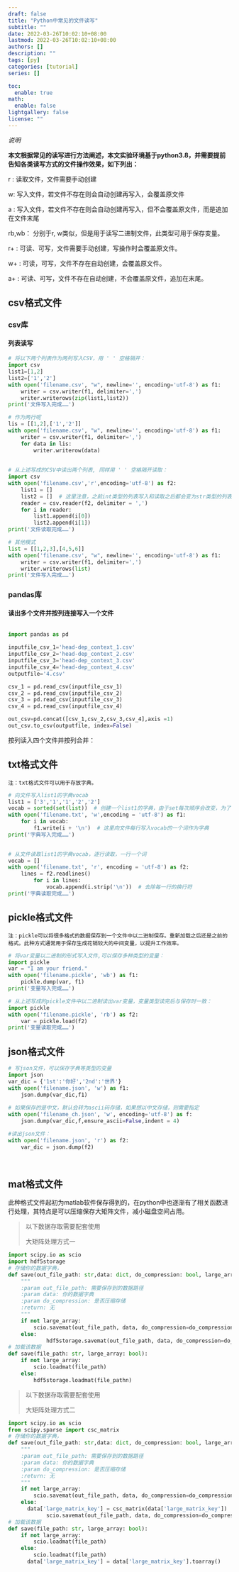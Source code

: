 ```yaml
---
draft: false
title: "Python中常见的文件读写"
subtitle: ""
date: 2022-03-26T10:02:10+08:00
lastmod: 2022-03-26T10:02:10+08:00
authors: []
description: ""
tags: [py]
categories: [tutorial]
series: []

toc:
  enable: true
math:
  enable: false
lightgallery: false
license: ""
---
```




*说明*

**本文根据常见的读写进行方法阐述，本文实验环境基于python3.8，并需要提前告知各类读写方式的文件操作效果，如下列出：**

r :   读取文件，文件需要手动创建

w:   写入文件，若文件不存在则会自动创建再写入，会覆盖原文件

a :   写入文件，若文件不存在则会自动创建再写入，但不会覆盖原文件，而是追加在文件末尾

rb,wb：  分别于r, w类似，但是用于读写二进制文件，此类型可用于保存变量。

r+ :   可读、可写，文件需要手动创建，写操作时会覆盖原文件。

w+ :   可读，可写，文件不存在自动创建，会覆盖原文件。

a+ :  可读、可写，文件不存在自动创建，不会覆盖原文件，追加在末尾。

## csv格式文件
### csv库
#### 列表读写
```python
# 将以下两个列表作为两列写入CSV，用 ' ' 空格隔开：
import csv
list1=[1,2]
list2=['1','2']
with open('filename.csv', "w", newline='', encoding='utf-8') as f1:
    writer = csv.writer(f1, delimiter=',')
    writer.writerows(zip(list1,list2))
print('文件写入完成……')

# 作为两行呢
lis = [[1,2],['1','2']]
with open('filename.csv', "w", newline='', encoding='utf-8') as f1:
    writer = csv.writer(f1, delimiter=',')
    for data in lis:
        writer.writerow(data)
	
	
# 从上述写成的CSV中读出两个列表, 同样用 ' ' 空格隔开读取：
import csv
with open('filename.csv','r',encoding='utf-8') as f2:
    list1 = []
    list2 = []  # 这里注意，之前int类型的列表写入和读取之后都会变为str类型的列表
    reader = csv.reader(f2, delimiter = ',')
    for i in reader:
        list1.append(i[0])
        list2.append(i[1])
print('文件读取完成……')

# 其他模式
list = [[1,2,3],[4,5,6]]
with open('filename.csv', "w", newline='', encoding='utf-8') as f1:
    writer = csv.writer(f1, delimiter=',')
    writer.writerows(list)
print('文件写入完成……')
```
### pandas库
#### 读出多个文件并按列连接写入一个文件



```python

import pandas as pd

inputfile_csv_1='head-dep_context_1.csv'
inputfile_csv_2='head-dep_context_2.csv'
inputfile_csv_3='head-dep_context_3.csv'
inputfile_csv_4='head-dep_context_4.csv'
outputfile='4.csv'

csv_1 = pd.read_csv(inputfile_csv_1)
csv_2 = pd.read_csv(inputfile_csv_2)
csv_3 = pd.read_csv(inputfile_csv_3)
csv_4 = pd.read_csv(inputfile_csv_4)

out_csv=pd.concat([csv_1,csv_2,csv_3,csv_4],axis =1)
out_csv.to_csv(outputfile, index=False)
```

按列读入四个文件并按列合并：

## txt格式文件

	注：txt格式文件可以用于存放字典。
```python
# 向文件写入list1的字典vocab
list1 = ['3','1','1','2','2']
vocab = sorted(set(list))  # 创建一个list1的字典，由于set每次顺序会改变，为了保证程序能够复现，这里可以排序一下。
with open('filename.txt', 'w',encoding = 'utf-8') as f1:
    for i in vocab:
        f1.write(i + '\n')  # 这里向文件每行写入vocab的一个词作为字典
print('字典写入完成……')

        
# 从文件读取list1的字典vocab，逐行读取，一行一个词
vocab = []
with open('filename.txt', 'r', encoding = 'utf-8') as f2:
	lines = f2.readlines()
        for i in lines:
            vocab.append(i.strip('\n'))  # 去除每一行的换行符
print('字典读取完成……')
```

## pickle格式文件

	注：pickle可以将很多格式的数据保存到一个文件中以二进制保存。重新加载之后还是之前的格式。此种方式通常用于保存生成花销较大的中间变量，以提升工作效率。
```python
# 将var变量以二进制的形式写入文件,可以保存多种类型的变量：
import pickle
var = "I am your friend."
with open('filename.pickle', 'wb') as f1:
	pickle.dump(var, f1)
print('变量写入完成……')

# 从上述写成的pickle文件中以二进制读出var变量，变量类型读完后与保存时一致：
import pickle
with open('filename.pickle', 'rb') as f2:
	var = pickle.load(f2)
print('变量读取完成……')
```
## json格式文件

```python
# 写json文件，可以保存字典等类型的变量
import json
var_dic = {'1st':'你好','2nd':'世界'}
with open('filename.json', 'w') as f1:
    json.dump(var_dic,f1)
    
# 如果保存的是中文，默认会转为ascii码存储，如果想以中文存储，则需要指定
with open('filename_ch.json', 'w', encoding='utf-8') as f:
	json.dump(var_dic,f,ensure_ascii=False,indent = 4)

#读出json文件：
with open('filename.json', 'r') as f2:
    var_dic = json.dump(f2)
    
    
```

<script src="https://utteranc.es/client.js"
        repo="https://github.com/dp0d/dp0d.github.io.git"
        issue-term="title"
        label="Comment"
        theme="github-light"
        crossorigin="anonymous"
        async>
</script>
## mat格式文件

此种格式文件起初为matlab软件保存得到的，在python中也逐渐有了相关函数进行处理，其特点是可以压缩保存大矩阵文件，减小磁盘空间占用。

> 以下数据存取需要配套使用
>
> 大矩阵处理方式一

```python
import scipy.io as scio
import hdf5storage
# 存储你的数据字典，
def save(out_file_path: str,data: dict, do_compression: bool, large_array: bool):
    """
    :param out_file_path: 需要保存到的数据路径
    :param data: 你的数据字典
    :param do_compression: 是否压缩存储
    :return: 无
    """
    if not large_array:
    	scio.savemat(out_file_path, data, do_compression=do_compression)
    else:
			hdf5storage.savemat(out_file_path, data, do_compression=do_compression)
# 加载该数据
def save(file_path: str, large_array: bool):
  	if not large_array:
    	scio.loadmat(file_path)
    else:
    	hdf5storage.loadmat(file_pathn)
```

>  以下数据存取需要配套使用
>
> 大矩阵处理方式二

```python
import scipy.io as scio
from scipy.sparse import csc_matrix
# 存储你的数据字典，
def save(out_file_path: str,data: dict, do_compression: bool, large_array: bool):
    """
    :param out_file_path: 需要保存到的数据路径
    :param data: 你的数据字典
    :param do_compression: 是否压缩存储
    :return: 无
    """
    if not large_array:
    	scio.savemat(out_file_path, data, do_compression=do_compression)
    else:
      data['large_matrix_key'] = csc_matrix(data['large_matrix_key'])
			scio.savemat(out_file_path, data, do_compression=do_compression)
# 加载该数据
def save(file_path: str, large_array: bool):
  	if not large_array:
    	scio.loadmat(file_path)
    else:
    	scio.loadmat(file_path)
      data['large_matrix_key'] = data['large_matrix_key'].toarray()
```

